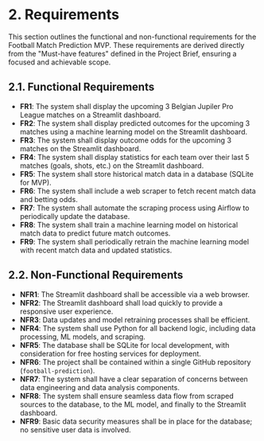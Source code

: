 # 2. Requirements

This section outlines the functional and non-functional requirements for the Football Match Prediction MVP. These requirements are derived directly from the "Must-have features" defined in the Project Brief, ensuring a focused and achievable scope.

## 2.1. Functional Requirements

*   **FR1**: The system shall display the upcoming 3 Belgian Jupiler Pro League matches on a Streamlit dashboard.
*   **FR2**: The system shall display predicted outcomes for the upcoming 3 matches using a machine learning model on the Streamlit dashboard.
*   **FR3**: The system shall display outcome odds for the upcoming 3 matches on the Streamlit dashboard.
*   **FR4**: The system shall display statistics for each team over their last 5 matches (goals, shots, etc.) on the Streamlit dashboard.
*   **FR5**: The system shall store historical match data in a database (SQLite for MVP).
*   **FR6**: The system shall include a web scraper to fetch recent match data and betting odds.
*   **FR7**: The system shall automate the scraping process using Airflow to periodically update the database.
*   **FR8**: The system shall train a machine learning model on historical match data to predict future match outcomes.
*   **FR9**: The system shall periodically retrain the machine learning model with recent match data and updated statistics.

## 2.2. Non-Functional Requirements

*   **NFR1**: The Streamlit dashboard shall be accessible via a web browser.
*   **NFR2**: The Streamlit dashboard shall load quickly to provide a responsive user experience.
*   **NFR3**: Data updates and model retraining processes shall be efficient.
*   **NFR4**: The system shall use Python for all backend logic, including data processing, ML models, and scraping.
*   **NFR5**: The database shall be SQLite for local development, with consideration for free hosting services for deployment.
*   **NFR6**: The project shall be contained within a single GitHub repository (`football-prediction`).
*   **NFR7**: The system shall have a clear separation of concerns between data engineering and data analysis components.
*   **NFR8**: The system shall ensure seamless data flow from scraped sources to the database, to the ML model, and finally to the Streamlit dashboard.
*   **NFR9**: Basic data security measures shall be in place for the database; no sensitive user data is involved.
